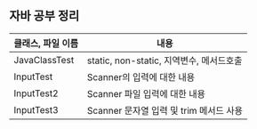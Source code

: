 ## 자바 공부 정리

클래스, 파일 이름|내용
|-----|---|
|JavaClassTest| static, non-static, 지역변수, 메서드호출|
|InputTest| Scanner의 입력에 대한 내용 |
|InputTest2| Scanner 파일 입력에 대한 내용 |
|InputTest3| Scanner 문자열 입력 및 trim 메서드 사용 |
